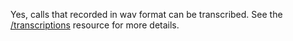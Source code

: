 Yes, calls that recorded in wav format can be transcribed.  See the [/transcriptions](http://dev.bandwidth.com/ap-docs/methods/transcriptions/transcriptions.html) resource for more details.

